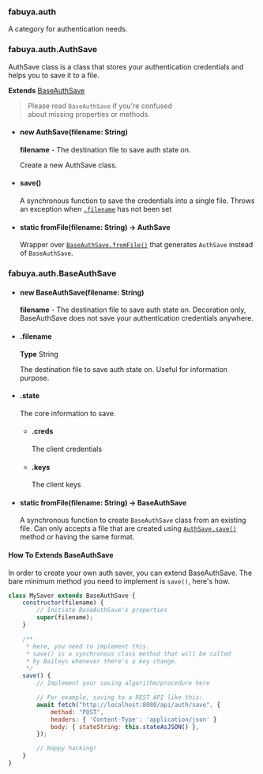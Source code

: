 ### fabuya.auth
A category for authentication needs.

### fabuya.auth.AuthSave
AuthSave class is a class that stores your authentication credentials
and helps you to save it to a file.

**Extends** [BaseAuthSave](#fabuyaauthbaseauthsave)
> Please read `BaseAuthSave` if you're confused<br>
> about missing properties or methods.

 - #### new AuthSave(filename: String)
   **filename** - The destination file to save auth state on.

   Create a new AuthSave class.
 - #### save()
   A synchronous function to save the credentials into a single file.
   Throws an exception when [`.filename`](#filename) has not been set
 - #### static fromFile(filename: String) -> AuthSave
   Wrapper over [`BaseAuthSave.fromFile()`](#static-fromfilefilename-string---baseauthsave)
   that generates `AuthSave` instead of `BaseAuthSave`.

### fabuya.auth.BaseAuthSave

 - #### new BaseAuthSave(filename: String)
   **filename** - The destination file to save auth state on. Decoration only,
   BaseAuthSave does not save your authentication credentials anywhere.
 - #### .filename
   **Type** String

   The destination file to save auth state on.
   Useful for information purpose.
 - #### .state
   The core information to save.
   - #### .creds
     The client credentials
   - #### .keys
     The client keys
 - #### static fromFile(filename: String) -> BaseAuthSave
   A synchronous function to create `BaseAuthSave` class from an existing
   file. Can only accepts a file that are created using
   [`AuthSave.save()`](#save) method or having the same format.

#### How To Extends BaseAuthSave
In order to create your own auth saver, you can extend BaseAuthSave.
The bare minimum method you need to implement is `save()`, here's how.

```js
class MySaver extends BaseAuthSave {
	constructor(filename) {
		// Initiate BaseAuthSave's properties
		super(filename);
	}

	/**
	 * Here, you need to implement this.
	 * save() is a synchronous class method that will be called
	 * by Baileys whenever there's a key change.
	 */
	save() {
		// Implement your saving algorithm/procedure here

		// For example, saving to a REST API like this:
		await fetch("http://localhost:8080/api/auth/save", {
			method: "POST",
			headers: { 'Content-Type': 'application/json' }
			body: { stateString: this.stateAsJSON() },
		});

		// Happy hacking!
	}
}
```
